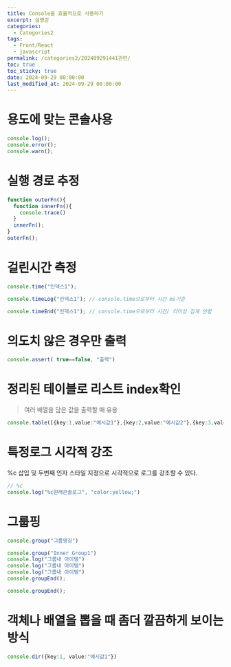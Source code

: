 ```yaml
---
title: Console을 효율적으로 사용하기
excerpt: 설명란
categories:
  - Categories2
tags:
  - Front/React
  - javascript
permalink: /categories2/202409291441관련/
toc: true
toc_sticky: true
date: 2024-09-29 00:00:00
last_modified_at: 2024-09-29 00:00:00
---
```

# 용도에 맞는 콘솔사용
```ts
console.log();
console.error();
console.warn();
```


# 실행 경로 추정
```ts
function outerFn(){
  function innerFn(){
    console.trace()
  }
  innerFn();
}
outerFn();
```

# 걸린시간 측정
```ts
console.time("인덱스1");

console.timeLog("인덱스1"); // console.time으로부터 시간 ms기준

console.timeEnd("인덱스1"); // console.time으로부터 시간/ 더이상 집계 안함
```

# 의도치 않은 경우만 출력
```ts
console.assert( true==false, "출력")

```


# 정리된 테이블로 리스트 index확인
> 여러 배열을 담은 값을 출력할 때 유용
```ts
console.table([{key:1,value:"예시값1"},{key:2,value:"예시값2"},{key:3,value:"예시값3"}])
```


# 특정로그 시각적 강조

%c 삽입 및 두번째 인자 스타일 지정으로 시각적으로 로그를 강조할 수 있다.
```js
// %c
console.log("%c원래콘솔로그", "color:yellow;")

```


# 그룹핑
```js
console.group("그룹명칭")

console.group("Inner Group1")
console.log("그룹내 아이템")
console.log("그룹내 아이템")
console.log("그룹내 아이템")
console.groupEnd();

console.groupEnd();

```


# 객체나 배열을 뽑을 때 좀더 깔끔하게 보이는 방식
```ts
console.dir({key:1, value:"예시값1"})

```
